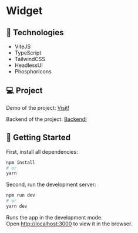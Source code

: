 # Widget


## :satellite: Technologies

<ul>
  <li>ViteJS</li>
  <li>TypeScript</li>
  <li>TailwindCSS</li>
  <li>HeadlessUI</li>
  <li>PhosphorIcons</li>
</ul>


## :computer: Project

<p>
  Demo of the project: <a href="https://widget-ten-indol.vercel.app/" target="_blank">Visit!</a>
</p>

<p>
  Backend of the project: <a href="https://github.com/rodolfomariano/Widget-Server" target="_blank">Backend!</a>
</p>

## :rocket: Getting Started

First, install all dependencies:

```bash
npm install
# or
yarn
```

Second, run the development server:

```bash
npm run dev
# or
yarn dev
```


Runs the app in the development mode.\
Open [http://localhost:3000](http://localhost:3000) to view it in the browser.
